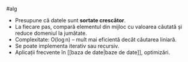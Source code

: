 #alg
- Presupune că datele sunt **sortate crescător**.
- La fiecare pas, compară elementul din mijloc cu valoarea căutată și reduce domeniul la jumătate.
- Complexitate: O(log n) – mult mai eficientă decât căutarea liniară.
- Se poate implementa iterativ sau recursiv.
- Aplicații frecvente în [[baza de date|baze de date]], optimizări.

